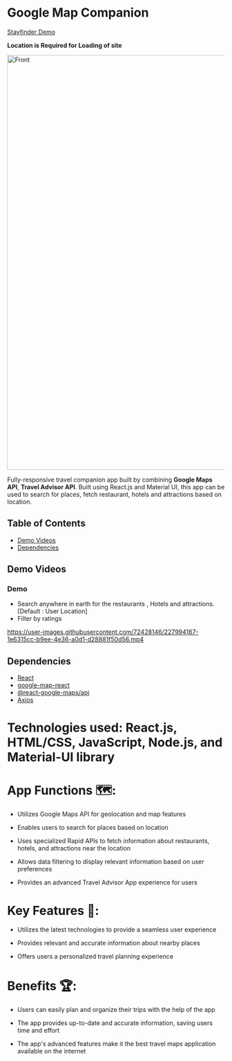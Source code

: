 # Google Map Companion
[Stayfinder Demo](https://stayfinder-explore.netlify.app/)

**Location is Required for Loading of site**


<img width="959" alt="Front" src="https://user-images.githubusercontent.com/72428146/229586410-e430acfa-b493-475e-be32-5d1745d026cf.png">

Fully-responsive travel companion app built by combining **Google Maps API**, **Travel Advisor API**. Built using React.js and Material UI, this app can be used to search for places, fetch restaurant, hotels and attractions based on location.

## Table of Contents
- [Demo Videos](#demo-videos)
- [Dependencies](#dependencies)


## Demo Videos 

### Demo
- Search anywhere in earth for the restaurants , Hotels and attractions. [Default : User Location]
- Filter by ratings


https://user-images.githubusercontent.com/72428146/227994167-1e6315cc-b9ee-4e36-a0d1-d28881f50d56.mp4






## Dependencies
- [React](https://reactjs.org/)
- [google-map-react](https://github.com/google-map-react/google-map-react)
- [@react-google-maps/api](https://react-google-maps-api-docs.netlify.app/)
- [Axios](https://axios-http.com/docs/intro)

# Technologies used: React.js, HTML/CSS, JavaScript, Node.js, and Material-UI library

# App Functions 🗺:
- Utilizes Google Maps API for geolocation and map features

- Enables users to search for places based on location

- Uses specialized Rapid APIs to fetch information about restaurants, hotels, and attractions near the location

- Allows data filtering to display relevant information based on user preferences

- Provides an advanced Travel Advisor App experience for users

# Key Features 🔎:
- Utilizes the latest technologies to provide a seamless user experience

- Provides relevant and accurate information about nearby places

- Offers users a personalized travel planning experience

# Benefits 🏆: 
- Users can easily plan and organize their trips with the help of the app

- The app provides up-to-date and accurate information, saving users time and effort

- The app's advanced features make it the best travel maps application available on the internet
